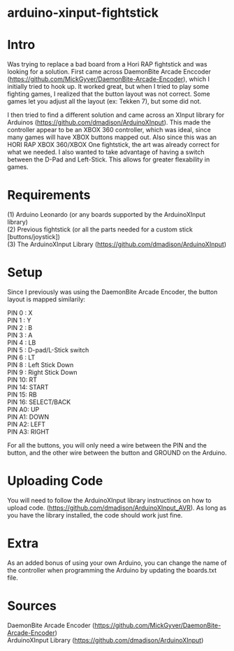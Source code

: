 # arduino-xinput-fightstick

# Intro
Was trying to replace a bad board from a Hori RAP fightstick and was looking for a solution. First came across DaemonBite Arcade Enccoder (https://github.com/MickGyver/DaemonBite-Arcade-Encoder), which I initially tried to hook up. It worked great, but when I tried to play some fighting games, I realized that the button layout was not correct. Some games let you adjust all the layout (ex: Tekken 7), but some did not. 

I then tried to find a different solution and came across an XInput library for Arduinos (https://github.com/dmadison/ArduinoXInput). This made the controller appear to be an XBOX 360 controller, which was ideal, since many games will have XBOX buttons mapped out. Also since this was an HORI RAP XBOX 360/XBOX One fightstick, the art was already correct for what we needed. I also wanted to take advantage of having a switch between the D-Pad and Left-Stick. This allows for greater flexability in games.

# Requirements
(1) Arduino Leonardo (or any boards supported by the ArduinoXInput library)  
(2) Previous fightstick (or all the parts needed for a custom stick [buttons/joystick])  
(3) The ArduinoXInput Library (https://github.com/dmadison/ArduinoXInput)

# Setup
Since I previously was using the DaemonBite Arcade Encoder, the button layout is mapped similarily:

PIN 0 : X  
PIN 1 : Y  
PIN 2 : B  
PIN 3 : A  
PIN 4 : LB  
PIN 5 : D-pad/L-Stick switch  
PIN 6 : LT  
PIN 8 : Left Stick Down  
PIN 9 : Right Stick Down  
PIN 10: RT  
PIN 14: START  
PIN 15: RB  
PIN 16: SELECT/BACK  
PIN A0: UP  
PIN A1: DOWN  
PIN A2: LEFT  
PIN A3: RIGHT  

For all the buttons, you will only need a wire between the PIN and the button, and the other wire between the button and GROUND on the Arduino.

# Uploading Code
You will need to follow the ArduinoXInput library instructinos on how to upload code. (https://github.com/dmadison/ArduinoXInput_AVR). As long as you have the library installed, the code should work just fine.

# Extra
As an added bonus of using your own Arduino, you can change the name of the controller when programming the Arduino by updating the boards.txt file.

# Sources 
DaemonBite Arcade Encoder (https://github.com/MickGyver/DaemonBite-Arcade-Encoder)  
ArduinoXInput Library (https://github.com/dmadison/ArduinoXInput)
